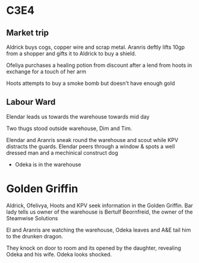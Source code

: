 # C3E4

## Market trip 
Aldrick buys cogs, copper wire and scrap metal. Aranris deftly lifts 10gp from a shopper and gifts it to Aldrick to buy a shield. 

Ofeliya purchases a healing potion from discount after a lend from hoots in exchange for a touch of her arm

Hoots attempts to buy a smoke bomb but doesn't have enough gold


## Labour Ward 
Elendar leads us towards the warehouse towards mid day 

Two thugs stood outside warehouse, Dim and Tim.

Elendar and Aranris sneak round the warehouse and scout while KPV distracts the guards. Elendar peers through a window &  spots a well dressed man and a mechinical construct dog
- Odeka is in the warehouse

# Golden Griffin 
Aldrick, Ofelivya, Hoots and KPV seek information in the Golden Griffin.  Bar lady tells us owner of the warehouse is Bertulf Beornfreid, the owner of the Steamwise Solutions

El and Aranris are watching the warehouse, Odeka leaves and A&E tail him to the drunken dragon. 

They knock on door to room and its opened by the daughter, revealing Odeka and his wife. Odeka looks shocked.